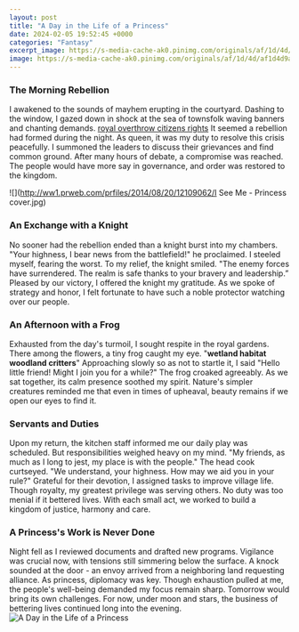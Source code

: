 ```yaml
---
layout: post
title: "A Day in the Life of a Princess"
date: 2024-02-05 19:52:45 +0000
categories: "Fantasy"
excerpt_image: https://s-media-cache-ak0.pinimg.com/originals/af/1d/4d/af1d4d9ad69372ff820746c087db4bb5.jpg
image: https://s-media-cache-ak0.pinimg.com/originals/af/1d/4d/af1d4d9ad69372ff820746c087db4bb5.jpg
---
```


### The Morning Rebellion
I awakened to the sounds of mayhem erupting in the courtyard. Dashing to the window, I gazed down in shock at the sea of townsfolk waving banners and chanting demands. [royal overthrow citizens rights](https://fistore.mysenprints.com/collection/aberle) It seemed a rebellion had formed during the night. As queen, it was my duty to resolve this crisis peacefully. I summoned the leaders to discuss their grievances and find common ground. After many hours of debate, a compromise was reached. The people would have more say in governance, and order was restored to the kingdom.

![](http://ww1.prweb.com/prfiles/2014/08/20/12109062/I See Me - Princess cover.jpg)
### An Exchange with a Knight
No sooner had the rebellion ended than a knight burst into my chambers. "Your highness, I bear news from the battlefield!" he proclaimed. I steeled myself, fearing the worst. To my relief, the knight smiled. "The enemy forces have surrendered. The realm is safe thanks to your bravery and leadership.” Pleased by our victory, I offered the knight my gratitude. As we spoke of strategy and honor, I felt fortunate to have such a noble protector watching over our people.
### An Afternoon with a Frog 
Exhausted from the day's turmoil, I sought respite in the royal gardens. There among the flowers, a tiny frog caught my eye. "**wetland habitat woodland critters**" Approaching slowly so as not to startle it, I said "Hello little friend! Might I join you for a while?" The frog croaked agreeably. As we sat together, its calm presence soothed my spirit. Nature's simpler creatures reminded me that even in times of upheaval, beauty remains if we open our eyes to find it.
### Servants and Duties 
Upon my return, the kitchen staff informed me our daily play was scheduled. But responsibilities weighed heavy on my mind. "My friends, as much as I long to jest, my place is with the people." The head cook curtseyed. "We understand, your highness. How may we aid you in your rule?" Grateful for their devotion, I assigned tasks to improve village life. Though royalty, my greatest privilege was serving others. No duty was too menial if it bettered lives. With each small act, we worked to build a kingdom of justice, harmony and care.
### A Princess's Work is Never Done  
Night fell as I reviewed documents and drafted new programs. Vigilance was crucial now, with tensions still simmering below the surface. A knock sounded at the door - an envoy arrived from a neighboring land requesting alliance. As princess, diplomacy was key. Though exhaustion pulled at me, the people's well-being demanded my focus remain sharp. Tomorrow would bring its own challenges. For now, under moon and stars, the business of bettering lives continued long into the evening.
![A Day in the Life of a Princess](https://s-media-cache-ak0.pinimg.com/originals/af/1d/4d/af1d4d9ad69372ff820746c087db4bb5.jpg)